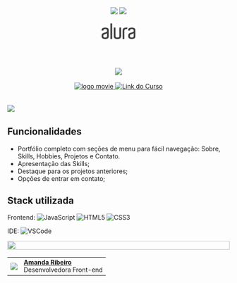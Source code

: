 <div align=center>
    <a href=""><img src="https://img.shields.io/badge/Idioma-PT-pink"></a>
    <a href=""><img src="https://img.shields.io/badge/Language-EN-purple"></a>
</div>

<br>

<div align=center>
    <a href="https://cursos.alura.com.br/formacao-fase-selecao-one6" target="_blank">
        <img align="center" width="80" src="https://github.com/Amanda-ribeiiro/challenge-one-t6-portfolio/blob/main/assets/img/academic/alura.png">
    </a>
</div>

<br>
<br>
<br>

<!--💬GREETING & TITLE / 🌐WEBSITE: https://github.com/denvercoder1/readme-typing-svg --> 
<p align="center"> 
    <img width="60%" src="https://readme-typing-svg.herokuapp.com?font=Orbitron&size=25&color=5B4550FF&weight=800&background=1A1B27&center=true&vCenter=true&duration=3000&pause=300&lines=<Praticando+Front+End>;<Challenge+Portf%C3%B3lio>">
</p>


<div align="center">
    <a href="https://cursos.alura.com.br/course/challenge-front-end-portfolio" target="_blank">
        <img src="https://img.shields.io/badge/▶-2a2a2a?style=for-the-badge&logo=movie&logoColor=2a2a2a" target="_blank" alt="logo movie" />
        <img src="https://img.shields.io/badge/Acessar%20o%20Curso%20na%20Plataforma-2a2a2a?style=for-the-badge" target="_blank" alt="Link do Curso" />
    </a>
</div>

<br>
<br>

<img src="https://github.com/Amanda-ribeiiro/challenge-one-t6-portfolio/blob/main/assets/img/gif-portifolio.gif">



## Funcionalidades

- Portfólio completo com seções de menu para fácil navegação: Sobre, Skills, Hobbies, Projetos e Contato.
- Apresentação das Skills;
- Destaque para os projetos anteriores;
- Opções de entrar em contato;



## Stack utilizada

Frontend:
![JavaScript](https://img.shields.io/badge/-JavaScript-black?style=flat-square&logo=javascript)
![HTML5](https://img.shields.io/badge/-HTML5-E34F26?style=flat-square&logo=html5&logoColor=white)
![CSS3](https://img.shields.io/badge/-CSS3-1572B6?style=flat-square&logo=css3)

IDE:
![VSCode](https://img.shields.io/badge/-VSCode-007ACC?style=flat-square&logo=visual-studio-code&logoColor=white)



<!--📏LINE-->
<img src="https://i.imgur.com/dBaSKWF.gif" height="20" width="100%">

<table align=right>
  <tr>
    <td>
      <img width="50px" align="center" src="https://avatars.githubusercontent.com/Amanda-ribeiiro"/>
    </td>
    <td align="left">
      <a href="https://github.com/Amanda-ribeiiro">
        <span><b>Amanda Ribeiro</b></span>
      </a>
      <br>
      <span>Desenvolvedora Front-end</span>
    </td>
  </tr>
</table>
